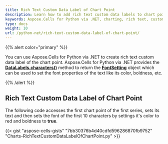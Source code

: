 ```yaml
---
title: Rich Text Custom Data Label of Chart Point
description: Learn how to add rich text custom data labels to chart points in Aspose.Cells for Python via .NET. Our guide will show you how to format the labels with different fonts, colors, and alignment options to enhance the appearance and readability of your charts.
keywords: Aspose.Cells for Python via .NET, charting, rich text, custom data labels, fonts, colors, alignment, appearance, readability.
type: docs
weight: 10
url: /python-net/rich-text-custom-data-label-of-chart-point/
---
```


{{% alert color="primary" %}}

You can use Aspose.Cells for Python via .NET to create rich text custom data label of the chart point. Aspose.Cells for Python via .NET provides the [**DataLabels.characters()**](https://reference.aspose.com/cells/python-net/aspose.cells.charts/charttextframe/characters) method to return the [**FontSetting**](https://reference.aspose.com/cells/python-net/aspose.cells/fontsetting) object which can be used to set the font properties of the text like its color, boldness, etc.

{{% /alert %}}

## Rich Text Custom Data Label of Chart Point

The following code accesses the first chart point of the first series, sets its text and then sets the font of the first 10 characters by settings it's color to red and boldness to **true**.

{{< gist "aspose-cells-gists" "7bb30376b4d40cdfd596286870fb9752" "Charts-RichTextCustomDataLabelOfChartPoint.py" >}}
